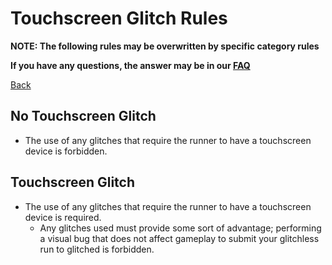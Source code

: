 # Touchscreen Glitch Rules

**NOTE: The following rules may be overwritten by specific category rules**

**If you have any questions, the answer may be in our
[FAQ](https://www.speedrun.com/mcbe/thread/vdv9t)**

[Back](../README.md)

## No Touchscreen Glitch

* The use of any glitches that require the runner to have a touchscreen device
is forbidden.

## Touchscreen Glitch

* The use of any glitches that require the runner to have a touchscreen device
is required.
	- Any glitches used must provide some sort of advantage; performing a
	visual bug that does not affect gameplay to submit your glitchless run
	to glitched is forbidden.
